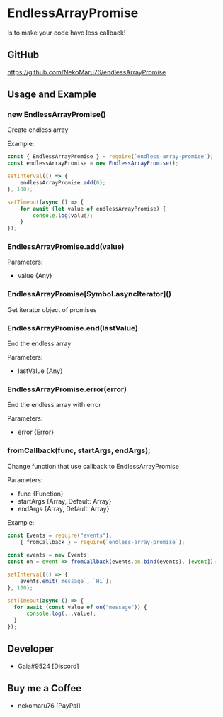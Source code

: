# EndlessArrayPromise
Is to make your code have less callback!

## GitHub
https://github.com/NekoMaru76/endlessArrayPromise

## Usage and Example

### new EndlessArrayPromise()

Create endless array

Example:
```js
const { EndlessArrayPromise } = require(`endless-array-promise`);
const endlessArrayPromise = new EndlessArrayPromise();

setInterval(() => {
	endlessArrayPromise.add(0);
}, 100);

setTimeout(async () => {
	for await (let value of endlessArrayPromise) {
		console.log(value);
	}
});
```
	
### EndlessArrayPromise.add(value)

Parameters:
- value {Any}

### EndlessArrayPromise\[Symbol.asyncIterator]()

Get iterator object of promises

### EndlessArrayPromise.end(lastValue)

End the endless array

Parameters:
- lastValue {Any}

### EndlessArrayPromise.error(error)

End the endless array with error

Parameters:
- error {Error}

### fromCallback(func, startArgs, endArgs);

Change function that use callback to EndlessArrayPromise

Parameters:
- func {Function}
- startArgs {Array, Default: Array}
- endArgs {Array, Default: Array}

Example:
```js
const Events = require("events"),
	{ fromCallback } = require(`endless-array-promise`);
	
const events = new Events;
const on = event => fromCallback(events.on.bind(events), [event]);

setInterval(() => {
	events.emit(`message`, `Hi`);
}, 100);

setTimeout(async () => {
  for await (const value of on("message")) {
	  console.log(...value);
  }
});
```

## Developer
- Gaia#9524 [Discord]

## Buy me a Coffee
- nekomaru76 [PayPal]